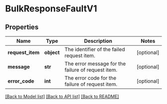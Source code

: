 # BulkResponseFaultV1

## Properties
Name | Type | Description | Notes
------------ | ------------- | ------------- | -------------
**request_item** | **object** | The identifier of the failed request item. | [optional] 
**message** | **str** | The error message for the failure of request item. | [optional] 
**error_code** | **int** | The error code for the failure of request item. | [optional] 

[[Back to Model list]](../README.md#documentation-for-models) [[Back to API list]](../README.md#documentation-for-api-endpoints) [[Back to README]](../README.md)


